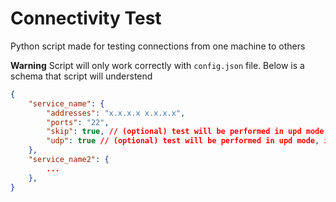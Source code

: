 # Connectivity Test
Python script made for testing connections from one machine to others

**Warning**
Script will only work correctly with `config.json` file. Below is a schema that script will understend

```json
{
    "service_name": {
        "addresses": "x.x.x.x x.x.x.x",
        "ports": "22",
        "skip": true, // (optional) test will be performed in upd mode, if this key is present [can be any value]
        "udp": true // (optional) test will be performed in upd mode, if this key is present [can be any value]
    },
    "service_name2": {
        ...
    },
}
```